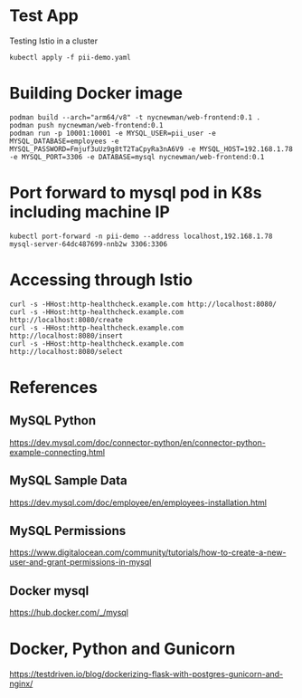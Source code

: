 # Test App
Testing Istio in a cluster

```
kubectl apply -f pii-demo.yaml
```

# Building Docker image
```
podman build --arch="arm64/v8" -t nycnewman/web-frontend:0.1 .
podman push nycnewman/web-frontend:0.1
podman run -p 10001:10001 -e MYSQL_USER=pii_user -e MYSQL_DATABASE=employees -e MYSQL_PASSWORD=Fmjuf3uUz9g8tT2TaCpyRa3nA6V9 -e MYSQL_HOST=192.168.1.78 -e MYSQL_PORT=3306 -e DATABASE=mysql nycnewman/web-frontend:0.1
```
# Port forward to mysql pod in K8s including machine IP
```
kubectl port-forward -n pii-demo --address localhost,192.168.1.78 mysql-server-64dc487699-nnb2w 3306:3306
```

# Accessing through Istio
```
curl -s -HHost:http-healthcheck.example.com http://localhost:8080/
curl -s -HHost:http-healthcheck.example.com http://localhost:8080/create
curl -s -HHost:http-healthcheck.example.com http://localhost:8080/insert
curl -s -HHost:http-healthcheck.example.com http://localhost:8080/select
```

# References

## MySQL Python
https://dev.mysql.com/doc/connector-python/en/connector-python-example-connecting.html

## MySQL Sample Data
https://dev.mysql.com/doc/employee/en/employees-installation.html

## MySQL Permissions
https://www.digitalocean.com/community/tutorials/how-to-create-a-new-user-and-grant-permissions-in-mysql

## Docker mysql 
https://hub.docker.com/_/mysql

# Docker, Python and Gunicorn
https://testdriven.io/blog/dockerizing-flask-with-postgres-gunicorn-and-nginx/
